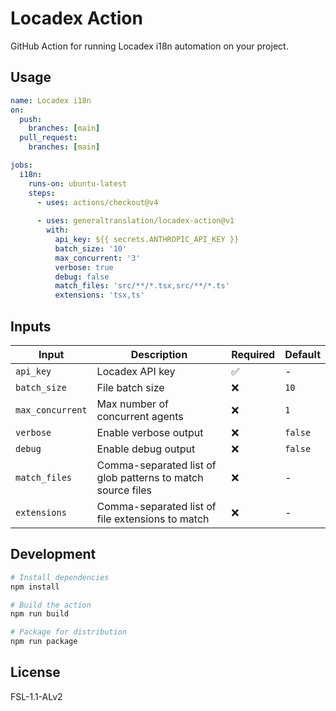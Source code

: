 # Locadex Action

GitHub Action for running Locadex i18n automation on your project.

## Usage

```yaml
name: Locadex i18n
on:
  push:
    branches: [main]
  pull_request:
    branches: [main]

jobs:
  i18n:
    runs-on: ubuntu-latest
    steps:
      - uses: actions/checkout@v4
      
      - uses: generaltranslation/locadex-action@v1
        with:
          api_key: ${{ secrets.ANTHROPIC_API_KEY }}
          batch_size: '10'
          max_concurrent: '3'
          verbose: true
          debug: false
          match_files: 'src/**/*.tsx,src/**/*.ts'
          extensions: 'tsx,ts'
```

## Inputs

| Input | Description | Required | Default |
|-------|-------------|----------|---------|
| `api_key` | Locadex API key | ✅ | - |
| `batch_size` | File batch size | ❌ | `10` |
| `max_concurrent` | Max number of concurrent agents | ❌ | `1` |
| `verbose` | Enable verbose output | ❌ | `false` |
| `debug` | Enable debug output | ❌ | `false` |
| `match_files` | Comma-separated list of glob patterns to match source files | ❌ | - |
| `extensions` | Comma-separated list of file extensions to match | ❌ | - |

## Development

```bash
# Install dependencies
npm install

# Build the action
npm run build

# Package for distribution
npm run package
```

## License

FSL-1.1-ALv2